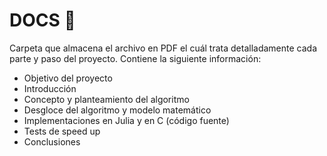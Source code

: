 # DOCS 📄

Carpeta que almacena el archivo en PDF el cuál trata detalladamente cada parte y paso del proyecto. Contiene la siguiente información:

* Objetivo del proyecto
* Introducción
* Concepto y planteamiento del algoritmo
* Desgloce del algoritmo y modelo matemático
* Implementaciones en Julia y en C (código fuente)
* Tests de speed up
* Conclusiones